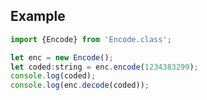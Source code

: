
## Example

```javascript
import {Encode} from 'Encode.class';

let enc = new Encode();
let coded:string = enc.encode(1234383299);
console.log(coded);
console.log(enc.decode(coded));
```